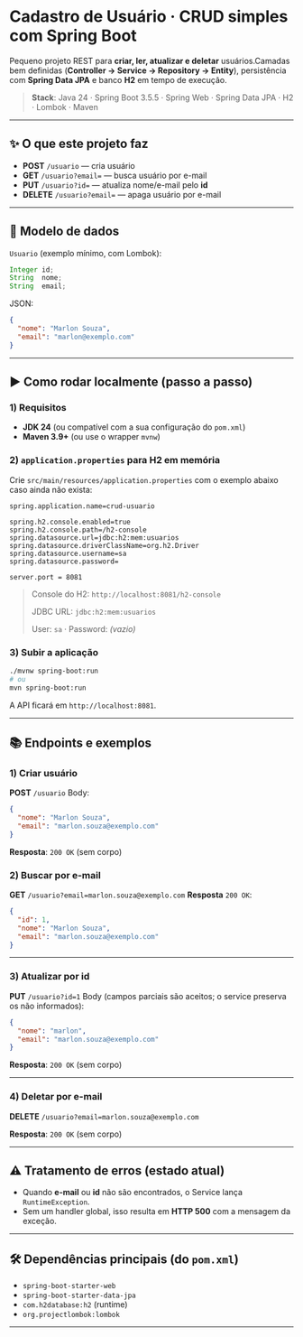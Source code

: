 # Cadastro de Usuário · CRUD simples com Spring Boot

Pequeno projeto REST para **criar, ler, atualizar e deletar** usuários.Camadas bem definidas (**Controller → Service → Repository → Entity**), persistência com **Spring Data JPA** e banco **H2** em tempo de execução.

> **Stack**: Java 24 · Spring Boot 3.5.5 · Spring Web · Spring Data JPA · H2 · Lombok · Maven

---

## ✨ O que este projeto faz

- **POST** `/usuario` — cria usuário
- **GET** `/usuario?email=` — busca usuário por e-mail
- **PUT** `/usuario?id=` — atualiza nome/e-mail pelo **id**
- **DELETE** `/usuario?email=` — apaga usuário por e-mail

---

## 🧩 Modelo de dados

`Usuario` (exemplo mínimo, com Lombok):

```java
Integer id;
String  nome;
String  email;
```

JSON:

```json
{
  "nome": "Marlon Souza",
  "email": "marlon@exemplo.com"
}
```

---

## ▶️ Como rodar localmente (passo a passo)

### 1) Requisitos

- **JDK 24** (ou compatível com a sua configuração do `pom.xml`)
- **Maven 3.9+** (ou use o wrapper `mvnw`)

### 2)  `application.properties` para H2 em memória

Crie `src/main/resources/application.properties` com o exemplo abaixo caso ainda não exista:

```properties
spring.application.name=crud-usuario

spring.h2.console.enabled=true
spring.h2.console.path=/h2-console
spring.datasource.url=jdbc:h2:mem:usuarios
spring.datasource.driverClassName=org.h2.Driver
spring.datasource.username=sa
spring.datasource.password=

server.port = 8081
```

> Console do H2: `http://localhost:8081/h2-console`
> 
> JDBC URL: `jdbc:h2:mem:usuarios`
> 
>User: `sa` · Password: *(vazio)*

### 3) Subir a aplicação

```bash
./mvnw spring-boot:run
# ou
mvn spring-boot:run
```

A API ficará em `http://localhost:8081`.

---

## 📚 Endpoints e exemplos

### 1) Criar usuário

**POST** `/usuario`
Body:

```json
{
  "nome": "Marlon Souza",
  "email": "marlon.souza@exemplo.com"
}
```

**Resposta**: `200 OK` (sem corpo)



### 2) Buscar por e-mail

**GET** `/usuario?email=marlon.souza@exemplo.com`
**Resposta** `200 OK`:

```json
{
  "id": 1,
  "nome": "Marlon Souza",
  "email": "marlon.souza@exemplo.com"
}
```
---

### 3) Atualizar por **id**

**PUT** `/usuario?id=1`
Body (campos parciais são aceitos; o service preserva os não informados):

```json
{
  "nome": "marlon",
  "email": "marlon.souza@exemplo.com"
}
```

**Resposta**: `200 OK` (sem corpo)


---

### 4) Deletar por e-mail


**DELETE** `/usuario?email=marlon.souza@exemplo.com`

**Resposta**: `200 OK` (sem corpo)



---

## ⚠️ Tratamento de erros (estado atual)

- Quando **e-mail** ou **id** não são encontrados, o Service lança `RuntimeException`.
- Sem um handler global, isso resulta em **HTTP 500** com a mensagem da exceção.

---

## 🛠️ Dependências principais (do `pom.xml`)

- `spring-boot-starter-web`
- `spring-boot-starter-data-jpa`
- `com.h2database:h2` (runtime)
- `org.projectlombok:lombok`

---

